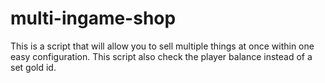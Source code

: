 # multi-ingame-shop
This is a script that will allow you to sell multiple things at once within one easy configuration. This script also check the player balance instead of a set gold id.
